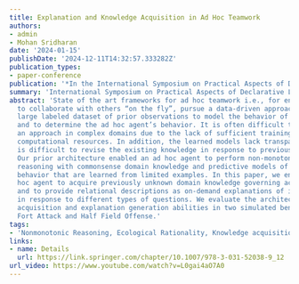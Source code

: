 ```yaml
---
title: Explanation and Knowledge Acquisition in Ad Hoc Teamwork
authors:
- admin
- Mohan Sridharan
date: '2024-01-15'
publishDate: '2024-12-11T14:32:57.333282Z'
publication_types:
- paper-conference
publication: '*In the International Symposium on Practical Aspects of Declarative Languages (PADL) at POPL, London, UK*'
summary: 'International Symposium on Practical Aspects of Declarative Languages (PADL) at POPL'
abstract: 'State of the art frameworks for ad hoc teamwork i.e., for enabling an agent
  to collaborate with others “on the fly”, pursue a data-driven approach, using a
  large labeled dataset of prior observations to model the behavior of other agents
  and to determine the ad hoc agent’s behavior. It is often difficult to pursue such
  an approach in complex domains due to the lack of sufficient training examples and
  computational resources. In addition, the learned models lack transparency and it
  is difficult to revise the existing knowledge in response to previously unseen changes.
  Our prior architecture enabled an ad hoc agent to perform non-monotonic logical
  reasoning with commonsense domain knowledge and predictive models of other agents’
  behavior that are learned from limited examples. In this paper, we enable the ad
  hoc agent to acquire previously unknown domain knowledge governing actions and change,
  and to provide relational descriptions as on-demand explanations of its decisions
  in response to different types of questions. We evaluate the architecture’s knowledge
  acquisition and explanation generation abilities in two simulated benchmark domains:
  Fort Attack and Half Field Offense.'
tags:
- 'Nonmonotonic Reasoning, Ecological Rationality, Knowledge acquisition, Explanation generation, Ad hoc teamwork'
links:
- name: Details
  url: https://link.springer.com/chapter/10.1007/978-3-031-52038-9_12
url_video: https://www.youtube.com/watch?v=L0gai4aO7A0
---
```

